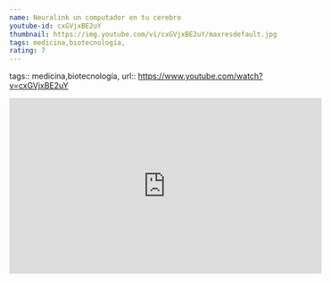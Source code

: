 ```yaml
---
name: Neuralink un computador en tu cerebro
youtube-id: cxGVjxBE2uY
thumbnail: https://img.youtube.com/vi/cxGVjxBE2uY/maxresdefault.jpg
tags: medicina,biotecnología,
rating: 7
---
```

tags:: medicina,biotecnología,
url:: https://www.youtube.com/watch?v=cxGVjxBE2uY

<iframe width='560' height='315' src='https://www.youtube.com/embed/cxGVjxBE2uY' title='YouTube video player' frameborder='0' allow='accelerometer; autoplay; clipboard-write; encrypted-media; gyroscope; picture-in-picture; web-share' allowfullscreen></iframe>


